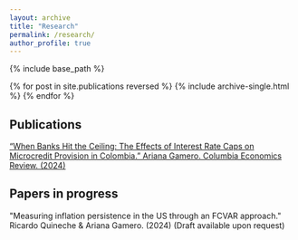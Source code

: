 ```yaml
---
layout: archive
title: "Research"
permalink: /research/
author_profile: true
---
```


{% include base_path %}

{% for post in site.publications reversed %}
  {% include archive-single.html %}
{% endfor %}

## Publications
[“When Banks Hit the Ceiling: The Effects of Interest Rate Caps on Microcredit Provision in Colombia.” Ariana Gamero. Columbia Economics Review. (2024)](https://columbiaeconreview.com/journal/2023-2024%20Issue)


## Papers in progress
"Measuring inflation persistence in the US through an FCVAR approach." Ricardo Quineche & Ariana Gamero. (2024) (Draft available upon request)
